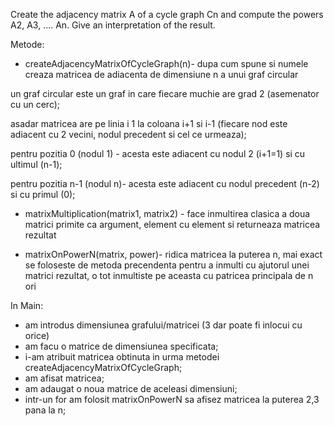 Create the adjacency matrix A of a cycle graph Cn and compute the powers A2, A3, .... An. Give an interpretation of the result.

Metode:

* createAdjacencyMatrixOfCycleGraph(n)- dupa cum spune si numele creaza matricea de adiacenta de dimensiune n a unui graf circular

 un graf circular este un graf in care fiecare muchie are grad 2 (asemenator cu un cerc);
 
 asadar matricea are pe linia i 1 la coloana i+1 si i-1 (fiecare nod este adiacent cu 2 vecini, nodul precedent si cel ce urmeaza);
 
 pentru pozitia 0 (nodul 1) - acesta este adiacent cu nodul 2 (i+1=1) si cu ultimul (n-1);
 
 pentru pozitia n-1 (nodul n)- acesta este adiacent cu nodul precedent (n-2) si cu primul (0);

* matrixMultiplication(matrix1, matrix2) - face inmultirea clasica a doua matrici primite ca argument, element cu element si returneaza matricea rezultat

* matrixOnPowerN(matrix, power)- ridica matricea la puterea n, mai exact se foloseste de metoda precendenta pentru a inmulti cu ajutorul unei matrici rezultat, o tot inmultiste pe aceasta cu patricea principala de n ori

In Main:
* am introdus dimensiunea grafului/matricei (3 dar poate fi inlocui cu orice)
* am facu o matrice de dimensiunea specificata;
* i-am atribuit matricea obtinuta in urma metodei createAdjacencyMatrixOfCycleGraph;
* am afisat matricea;
* am adaugat o noua matrice de aceleasi dimensiuni; 
* intr-un for am folosit matrixOnPowerN sa afisez matricea la puterea  2,3 pana la n;
